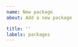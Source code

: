 ```yaml
---
name: New package
about: Add a new package

title: ''
labels: packages
---
```


<!--
  - Hi! Thanks for adding a new package to toltec and helping the community
  - to grow and enjoy more software on their devices!
  -
  - First off, may may want to change the branch from `stable` to `testing`
  - above to get rid of the pesky cross (❌).
  - 
  - A good starting point would be give a rough description of:
  -  * What the package does
  -  * Whether you're the author of it
  -  * If the package was developed/tested for a specific model
  - 
  - A member will reply to you shortly to get the package ready for testing.
  - As soon as the package file looks good and it was sucessfully tested on
  - both devices, we can add it! 🎊🎉🎊
  -
  - Please also look out for what the CI shows you. It'll point out any issues
  - in the styling or formatting of your file and try to build the package.
  - You can test these check by running these commands if you don't want the
  - CI to check it each commit (since it may take a bit):
  -  * make <packagename>
  -  * make format
  -  * make lint
  - 
  - If you're not sure though just go ahead and create the PR anyway,
  - we can help you along the way even if you don't really know how
  - to package it yet. 😉
  -->

